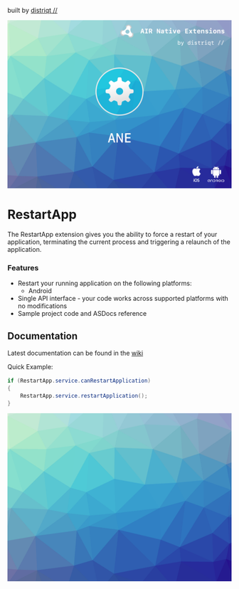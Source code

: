built by [distriqt //](https://airnativeextensions.com) 

![](images/hero.png)

# RestartApp

The RestartApp extension gives you the ability to force a restart of your application, terminating the current process and triggering a relaunch of the application. 


### Features

- Restart your running application on the following platforms:
  - Android
- Single API interface - your code works across supported platforms with no modifications
- Sample project code and ASDocs reference




## Documentation

Latest documentation can be found in the [wiki](https://github.com/distriqt/ANE-RestartApp/wiki)

Quick Example: 

```actionscript
if (RestartApp.service.canRestartApplication)
{
    RestartApp.service.restartApplication();
}
```


![](images/promo.png)




